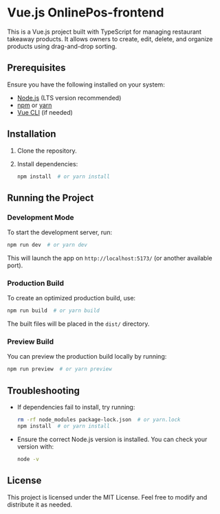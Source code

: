 # Vue.js OnlinePos-frontend

This is a Vue.js project built with TypeScript for managing restaurant takeaway products. It allows owners to create, edit, delete, and organize products using drag-and-drop sorting.

## Prerequisites

Ensure you have the following installed on your system:

- [Node.js](https://nodejs.org/) (LTS version recommended)
- [npm](https://www.npmjs.com/) or [yarn](https://yarnpkg.com/)
- [Vue CLI](https://cli.vuejs.org/) (if needed)

## Installation

1. Clone the repository.

2. Install dependencies:
   ```sh
   npm install  # or yarn install
   ```

## Running the Project

### Development Mode

To start the development server, run:
```sh
npm run dev  # or yarn dev
```
This will launch the app on `http://localhost:5173/` (or another available port).

### Production Build

To create an optimized production build, use:
```sh
npm run build  # or yarn build
```
The built files will be placed in the `dist/` directory.

### Preview Build

You can preview the production build locally by running:
```sh
npm run preview  # or yarn preview
```

## Troubleshooting

- If dependencies fail to install, try running:
  ```sh
  rm -rf node_modules package-lock.json  # or yarn.lock
  npm install  # or yarn install
  ```

- Ensure the correct Node.js version is installed. You can check your version with:
  ```sh
  node -v
  ```

## License

This project is licensed under the MIT License. Feel free to modify and distribute it as needed.


